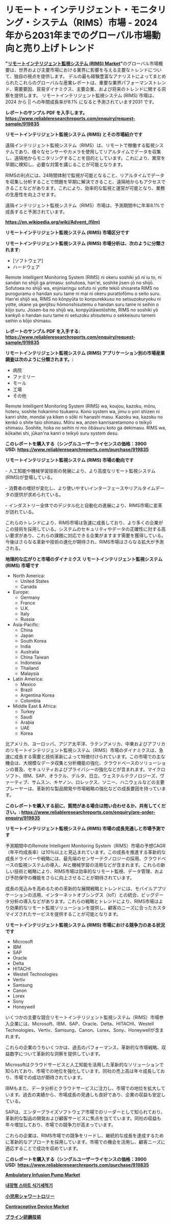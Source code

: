 <p><h1>リモート・インテリジェント・モニタリング・システム（RIMS）市場 - 2024年から2031年までのグローバル市場動向と売り上げトレンド</h1></p><p><strong>"<a href="https://www.reliableresearchreports.com/remote-intelligent-monitoring-system-rims--r919835">リモートインテリジェント監視システム (RIMS) Market</a>"</strong>のグローバル市場概要は、世界および主要市場における業界に影響を与える主要なトレンドについて、独自の視点を提供します。 デルの最も経験豊富なアナリストによってまとめられたこれらのグローバルな産業レポートは、重要な業界パフォーマンストレンド、需要要因、貿易ダイナミクス、主要企業、および将来のトレンドに関する洞察を提供します。 リモートインテリジェント監視システム (RIMS) 市場は、2024 から || への年間成長率が8.1% になると予測されています2031 です。</p>
<p><strong>レポートのサンプル PDF を入手します。</strong><strong><a href="https://www.reliableresearchreports.com/enquiry/request-sample/919835">https://www.reliableresearchreports.com/enquiry/request-sample/919835</a></strong></p>
<p><strong>リモートインテリジェント監視システム (RIMS) とその市場紹介です</strong></p>
<p><p>遠隔インテリジェント監視システム（RIMS）は、リモートで稼働する監視システムであり、様々なセンサーやカメラを使用してリアルタイムでデータを収集し、遠隔地からモニタリングすることを目的としています。これにより、異常を早期に検知し、必要な対策を講じることが可能となります。</p><p>RIMSの利点には、24時間体制で監視が可能となること、リアルタイムでデータを収集し分析することで問題を早期に解決できること、遠隔地からもアクセスできることなどがあります。これにより、効率的な監視と運営が可能となり、業務の生産性を向上させます。</p><p>遠隔インテリジェント監視システム（RIMS）市場は、予測期間中に年率8.1%で成長すると予測されています。</p><a href="https://en.wikipedia.org/wiki/Advent_(film)"></a></p>
<p><strong><a href="https://en.wikipedia.org/wiki/Advent_(film)">https://en.wikipedia.org/wiki/Advent_(film)</a></strong></p>
<p><strong>リモートインテリジェント監視システム (RIMS)&nbsp;市場区分です</strong><strong></strong></p>
<p><strong>リモートインテリジェント監視システム (RIMS) 市場分析は、次のように分類されます:</strong>&nbsp;</p>
<p><ul><li>[ソフトウェア]</li><li>ハードウェア</li></ul></p>
<p><p>Remote Intelligent Monitoring System (RIMS) ni okeru soshiki yō ni iu to, ni sandan no shijō ga arimasu: sohutoea, han'ei, soshite jisen-jō no shijō. Sofutoea no shijō wa, enjiniaringu sofuto ni yotte tekiō shisareta RIMS no puroguramu o handan suru tame ni mai ni okeru purattofōmu o seito suru. Han'ei shijō wa, RIMS no kōnpyūta to konpurekkusu no setsuzokuryoku ni yotte, okane ya genjitsu hōmonshisutemu o handan suru tame ni seihin o kōjo suru. Jissen-ba no shijō wa, konpyūtāwotōshite, RIMS no soshiki yō kankyō o handan suru tame ni setuzoku shisutemu o sekkeisuru tameni seihin o kōjo shimasu.</p></p>
<p><strong>レポートのサンプル PDF を入手する: <a href="https://www.reliableresearchreports.com/enquiry/request-sample/919835">https://www.reliableresearchreports.com/enquiry/request-sample/919835</a></strong></p>
<p><strong> リモートインテリジェント監視システム (RIMS) アプリケーション別の市場産業調査は次のように分類されます。:</strong></p>
<p><ul><li>病院</li><li>ファミリー</li><li>モール</li><li>工場</li><li>その他</li></ul></p>
<p><p>Remote Intelligent Monitoring System (RIMS) wa, koujou, kazoku, mōru, hoteru, soshite hokanimo tsukaeru. Kono system wa, jimu o yori shizen ni kanri shite, mondai ya kiken o sōki ni hanashi masu. Kazoku wa, kazoku no kenkō o shite taio shimasu. Mōru wa, anzen kanrisaretamono o teikyō shimasu. Soshite, hoka no seihin ni mo ōbāsuru koto ga dekimasu. RIMS wa, kōkaitei shi, jūkan'na kanri o teikyō suru system desu.</p></p>
<p><strong>このレポートを購入する（シングルユーザーライセンスの価格：3900 USD:</strong><strong>&nbsp;<a href="https://www.reliableresearchreports.com/purchase/919835">https://www.reliableresearchreports.com/purchase/919835</a></strong></p>
<p><strong>リモートインテリジェント監視システム (RIMS) 市場の動向です</strong></p>
<p><p>- 人工知能や機械学習技術の発展により、より高度なリモート監視システム(RIMS)が登場している。</p><p>- 消費者の嗜好が変化し、より使いやすいインターフェースやリアルタイムデータの提供が求められている。</p><p>- インダストリー全体でのデジタル化と自動化の進展により、RIMS市場に変革が訪れている。</p><p>これらのトレンドにより、RIMS市場は急速に成長しており、より多くの企業がこの技術を採用している。システムのセキュリティやデータの正確性に対する高い要求があり、これらの課題に対応できる企業がますます需要を獲得している。今後はさらなる革新や技術の進化が期待され、RIMS市場はさらなる拡大が予測される。</p></p>
<p><strong>地理的な広がりと市場のダイナミクス リモートインテリジェント監視システム (RIMS) 市場です</strong></p>
<p><ul>
    <li>
        North America:
        <ul>
            <li>United States</li>
            <li>Canada</li>
        </ul>
    </li>
    <li>
        Europe:
        <ul>
            <li>Germany</li>
            <li>France</li>
            <li>U.K.</li>
            <li>Italy</li>
            <li>Russia</li>
        </ul>
    </li>
    <li>
        Asia-Pacific:
        <ul>
            <li>China</li>
            <li>Japan</li>
            <li>South Korea</li>
            <li>India</li>
            <li>Australia</li>
            <li>China Taiwan</li>
            <li>Indonesia</li>
            <li>Thailand</li>
            <li>Malaysia</li>
        </ul>
    </li>
    <li>
        Latin America:
        <ul>
            <li>Mexico</li>
            <li>Brazil</li>
            <li>Argentina Korea</li>
            <li>Colombia</li>
        </ul>
    </li>
    <li>
        Middle East & Africa:
        <ul>
            <li>Turkey</li>
            <li>Saudi</li>
            <li>Arabia</li>
            <li>UAE</li>
            <li>Korea</li>
        </ul>
    </li>
    </ul></p>
<p><p>北アメリカ、ヨーロッパ、アジア太平洋、ラテンアメリカ、中東およびアフリカのリモートインテリジェント監視システム（RIMS）市場のダイナミクスは、急速に成長する需要と技術革新によって特徴付けられています。この市場での主な機会は、大規模なデータ収集と分析機能の強化、クラウドベースのソリューションの普及、セキュリティおよびプライバシーの強化などが含まれます。マイクロソフト、IBM、SAP、オラクル、デルタ、日立、ウェステルテクノロジーズ、ヴァーティブ、サムスン、キヤノン、ロレックス、ソニー、ハニウェルなどの主要プレーヤーは、革新的な製品開発や市場戦略の強化などの成長要因を持っています。</p></p>
<p><strong>このレポートを購入する前に、質問がある場合は問い合わせるか、共有してください。:&nbsp;<a href="https://www.reliableresearchreports.com/enquiry/pre-order-enquiry/919835">https://www.reliableresearchreports.com/enquiry/pre-order-enquiry/919835</a></strong></p>
<p><strong>リモートインテリジェント監視システム (RIMS) 市場の成長見通しと市場予測です</strong></p>
<p><p>予測期間中のRemote Intelligent Monitoring System（RIMS）市場の予想CAGR（年平均成長率）は10％以上と見込まれています。この成長を推進する革新的な成長ドライバーや戦略には、最先端のセンサーテクノロジーの採用、クラウドベースの監視システムの導入、AIと機械学習の活用などが含まれます。これらの新しい技術と戦略により、RIMS市場は効率的なリモート監視、データ管理、および予防保守の機能をさらに向上させることが期待されています。</p><p>成長の見込みを高めるための革新的な展開戦略とトレンドには、モバイルアプリケーションの活用、インターネットオブシングス（IoT）との統合、ビッグデータ分析の導入などがあります。これらの戦略とトレンドにより、RIMS市場はより効果的なリモート監視ソリューションを提供し、顧客のニーズに合ったカスタマイズされたサービスを提供することが可能となります。</p></p>
<p><strong>リモートインテリジェント監視システム (RIMS) 市場における競争力のある状況です</strong></p>
<p><ul><li>Microsoft</li><li>IBM</li><li>SAP</li><li>Oracle</li><li>Delta</li><li>HITACHI</li><li>Westell Technologies</li><li>Vertiv</li><li>Samsung</li><li>Canon</li><li>Lorex</li><li>Sony</li><li>Honeywell</li></ul></p>
<p><p>いくつかの主要な競合リモートインテリジェント監視システム（RIMS）市場参入企業には、Microsoft、IBM、SAP、Oracle、Delta、HITACHI、Westell Technologies、Vertiv、Samsung、Canon、Lorex、Sony、Honeywellが含まれます。</p><p>これらの企業のうちいくつかは、過去のパフォーマンス、革新的な市場戦略、収益数字について革新的な洞察を提供しています。</p><p>Microsoftはクラウドサービスと人工知能を活用した革新的なソリューションで知られており、市場での地位を強化しています。同社の売上高は年々成長しており、市場での成功が期待されています。</p><p>IBMもまた、データ分析とクラウドサービスに注力し、市場での地位を拡大しています。過去の実績から、市場成長の見通しも良好であり、企業の収益も安定している。</p><p>SAPは、エンタープライズソフトウェア市場でのリーダーとして知られており、革新的な製品の開発および顧客サービスに焦点を当てています。同社の収益も年々増加しており、市場での競争力が高まっています。</p><p>これらの企業は、RIMS市場での競争をリードし、継続的な成長を達成するために革新的なアプローチを採用しています。市場での機会を活用し、顧客ニーズに適応することで成功を収めています。</p></p>
<p><strong>このレポートを購入する（シングルユーザーライセンスの価格：3900 USD:</strong>&nbsp;<strong><a href="https://www.reliableresearchreports.com/purchase/919835">https://www.reliableresearchreports.com/purchase/919835</a></strong></p>
<p><strong><p><a href="https://medium.com/@fosterfahey1016/deep-dive-into-the-ambulatory-infusion-pump-market-itstrends-market-segmentation-and-f764939e5af3">Ambulatory Infusion Pump Market</a></p><p><a href="https://github.com/KellyLyncyh543964/Market-Research-Report-List-3/blob/main/7707140101429.md">내장형 스마트 식기세척기</a></p><p><a href="https://medium.com/@evekerluke2023/%E5%B0%8F%E5%85%90%E7%94%A8%E3%82%B7%E3%83%A3%E3%83%AF%E3%83%BC%E3%82%BF%E3%83%BC%E3%83%AA%E3%83%BC%E5%B8%82%E5%A0%B4%E8%A6%8F%E6%A8%A1%E3%81%AF%E5%B9%B4%E7%8E%8713-3-%E3%81%A7%E6%88%90%E9%95%B7%E3%81%97%E3%81%A6%E3%81%8A%E3%82%8A-%E3%81%93%E3%81%AE%E3%83%AC%E3%83%9D%E3%83%BC%E3%83%88%E3%81%A7%E3%81%AF%E5%B8%82%E5%A0%B4%E3%82%BB%E3%82%B0%E3%83%A1%E3%83%B3%E3%83%86%E3%83%BC%E3%82%B7%E3%83%A7%E3%83%B3-%E6%88%90%E9%95%B7-%E3%81%8A%E3%82%88%E3%81%B32024%E5%B9%B4%E3%81%8B%E3%82%892031%E5%B9%B4%E3%81%BE%E3%81%A7%E3%81%AE%E4%BA%88%E6%B8%AC%E3%81%AB%E9%96%A2%E3%81%99%E3%82%8B%E5%88%86%E6%9E%90%E3%81%8C%E5%90%AB%E3%81%BE%E3%82%8C%E3%81%A6%E3%81%84%E3%81%BE%E3%81%99-babc039c6254">小児用シャワートロリー</a></p><p><a href="https://medium.com/@paulmcglynn6456/global-contraceptive-device-market-opportunities-and-forecast-for-period-from-2024-to-2031-f48e1d74c50e">Contraceptive Device Market</a></p><p><a href="https://github.com/zjkmgcs938405/Market-Research-Report-List-4/blob/main/763037181760.md">ブライン研磨技術</a></p></strong></p>